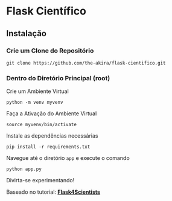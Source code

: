 # Flask Científico

## Instalação

### Crie um Clone do Repositório

```
git clone https://github.com/the-akira/flask-cientifico.git
```

### Dentro do Diretório Principal (root)

Crie um Ambiente Virtual

```
python -m venv myvenv
```

Faça a Ativação do Ambiente Virtual

```
source myvenv/bin/activate
```

Instale as dependências necessárias

```
pip install -r requirements.txt
```

Navegue até o diretório `app` e execute o comando

```
python app.py
```

Divirta-se experimentando! 

Baseado no tutorial: **[Flask4Scientists](http://hplgit.github.io/web4sciapps/doc/pub/web4sa_flask.html)**
